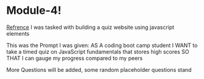 # Module-4!
[Refrence](https://user-images.githubusercontent.com/122586350/221261543-0495be99-1774-40a1-8e91-3606497f86d9.png)
I was tasked with building a quiz website using javascript elements

This was the Prompt I was given:
AS A coding boot camp student
I WANT to take a timed quiz on JavaScript fundamentals that stores high scores
SO THAT I can gauge my progress compared to my peers


More Questions will be added, some random placeholder questions stand
